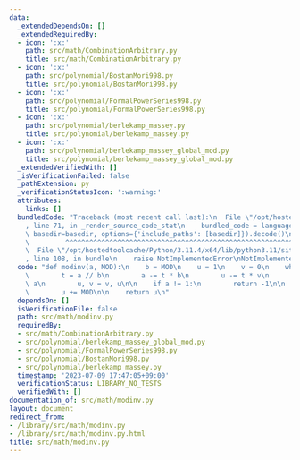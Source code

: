 ```yaml
---
data:
  _extendedDependsOn: []
  _extendedRequiredBy:
  - icon: ':x:'
    path: src/math/CombinationArbitrary.py
    title: src/math/CombinationArbitrary.py
  - icon: ':x:'
    path: src/polynomial/BostanMori998.py
    title: src/polynomial/BostanMori998.py
  - icon: ':x:'
    path: src/polynomial/FormalPowerSeries998.py
    title: src/polynomial/FormalPowerSeries998.py
  - icon: ':x:'
    path: src/polynomial/berlekamp_massey.py
    title: src/polynomial/berlekamp_massey.py
  - icon: ':x:'
    path: src/polynomial/berlekamp_massey_global_mod.py
    title: src/polynomial/berlekamp_massey_global_mod.py
  _extendedVerifiedWith: []
  _isVerificationFailed: false
  _pathExtension: py
  _verificationStatusIcon: ':warning:'
  attributes:
    links: []
  bundledCode: "Traceback (most recent call last):\n  File \"/opt/hostedtoolcache/Python/3.11.4/x64/lib/python3.11/site-packages/onlinejudge_verify/documentation/build.py\"\
    , line 71, in _render_source_code_stat\n    bundled_code = language.bundle(stat.path,\
    \ basedir=basedir, options={'include_paths': [basedir]}).decode()\n          \
    \         ^^^^^^^^^^^^^^^^^^^^^^^^^^^^^^^^^^^^^^^^^^^^^^^^^^^^^^^^^^^^^^^^^^^^^^^^^^^^^^^^^\n\
    \  File \"/opt/hostedtoolcache/Python/3.11.4/x64/lib/python3.11/site-packages/onlinejudge_verify/languages/python.py\"\
    , line 108, in bundle\n    raise NotImplementedError\nNotImplementedError\n"
  code: "def modinv(a, MOD):\n    b = MOD\n    u = 1\n    v = 0\n    while b > 0:\n\
    \        t = a // b\n        a -= t * b\n        u -= t * v\n        a, b = b,\
    \ a\n        u, v = v, u\n\n    if a != 1:\n        return -1\n\n    if u != 0:\n\
    \        u += MOD\n\n    return u\n"
  dependsOn: []
  isVerificationFile: false
  path: src/math/modinv.py
  requiredBy:
  - src/math/CombinationArbitrary.py
  - src/polynomial/berlekamp_massey_global_mod.py
  - src/polynomial/FormalPowerSeries998.py
  - src/polynomial/BostanMori998.py
  - src/polynomial/berlekamp_massey.py
  timestamp: '2023-07-09 17:47:05+09:00'
  verificationStatus: LIBRARY_NO_TESTS
  verifiedWith: []
documentation_of: src/math/modinv.py
layout: document
redirect_from:
- /library/src/math/modinv.py
- /library/src/math/modinv.py.html
title: src/math/modinv.py
---
```

